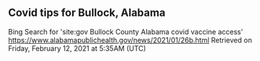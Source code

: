 ## Covid tips for Bullock, Alabama

Bing Search for 'site:gov Bullock County Alabama covid vaccine access'
https://www.alabamapublichealth.gov/news/2021/01/26b.html
Retrieved on Friday, February 12, 2021 at 5:35AM (UTC)
